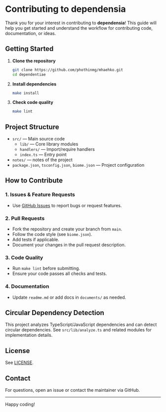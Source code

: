 # Contributing to dependensia

Thank you for your interest in contributing to **dependensia**! This guide will help you get started and understand the workflow for contributing code, documentation, or ideas.

## Getting Started

1. **Clone the repository**

   ```bash
   git clone https://github.com/phothinmg/mhaehko.git
   cd dependentiae
   ```

2. **Install dependencies**

   ```bash
   make install
   ```

3. **Check code quality**

   ```bash
   make lint
   ```

## Project Structure

- `src/` — Main source code
  - `lib/` — Core library modules
  - `handlers/` — Import/require handlers
  - `index.ts` — Entry point
- `notes/` — notes of the project
- `package.json`, `tsconfig.json`, `biome.json` — Project configuration

## How to Contribute

### 1. Issues & Feature Requests

- Use [GitHub Issues](https://github.com/phothinmg/dependentiae/issues) to report bugs or request features.

### 2. Pull Requests

- Fork the repository and create your branch from `main`.
- Follow the code style (see `biome.json`).
- Add tests if applicable.
- Document your changes in the pull request description.

### 3. Code Quality

- Run `make lint` before submitting.
- Ensure your code passes all checks and tests.

### 4. Documentation

- Update `readme.md` or add docs in `documents/` as needed.

## Circular Dependency Detection

This project analyzes TypeScript/JavaScript dependencies and can detect circular dependencies. See `src/lib/analyze.ts` and related modules for implementation details.

## License

See [LICENSE](LICENSE).

## Contact

For questions, open an issue or contact the maintainer via GitHub.

---
Happy coding!
